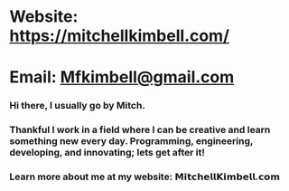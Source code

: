 
# Website: https://mitchellkimbell.com/

# Email: Mfkimbell@gmail.com

### Hi there, I usually go by Mitch. 

### Thankful I work in a field where I can be creative and learn something new every day. Programming, engineering, developing, and innovating; lets get after it!

### Learn more about me at my website: <b>𝗠𝗶𝘁𝗰𝗵𝗲𝗹𝗹𝗞𝗶𝗺𝗯𝗲𝗹𝗹.𝗰𝗼𝗺</b>
